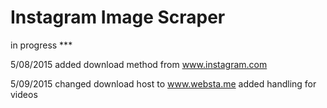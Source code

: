 # Instagram Image Scraper
in progress ***

5/08/2015
added download method from www.instagram.com

5/09/2015
changed download host to www.websta.me 
added handling for videos
